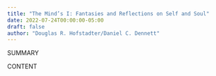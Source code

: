 ```yaml
---
title: "The Mind’s I: Fantasies and Reflections on Self and Soul"
date: 2022-07-24T00:00:00-05:00
draft: false
author: "Douglas R. Hofstadter/Daniel C. Dennett"
---
```


SUMMARY

<!--more-->

CONTENT